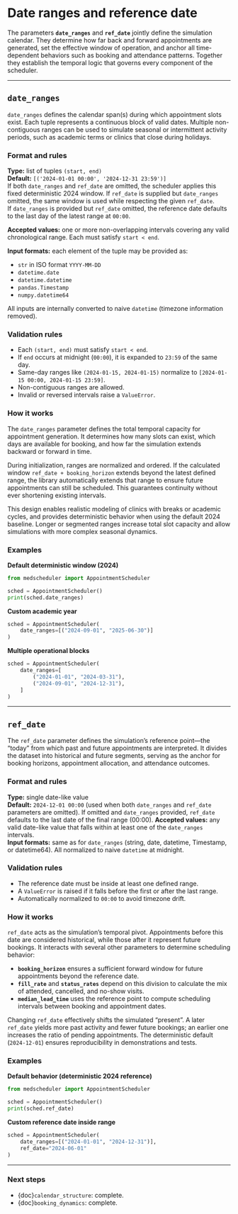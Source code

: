 # Date ranges and reference date

The parameters **`date_ranges`** and **`ref_date`** jointly define the simulation calendar. They determine how far back and forward appointments are generated, set the effective window of operation, and anchor all time-dependent behaviors such as booking and attendance patterns. Together they establish the temporal logic that governs every component of the scheduler.

---

## `date_ranges`

`date_ranges` defines the calendar span(s) during which appointment slots exist. Each tuple represents a continuous block of valid dates. Multiple non-contiguous ranges can be used to simulate seasonal or intermittent activity periods, such as academic terms or clinics that close during holidays.

### Format and rules

**Type:** list of tuples `(start, end)`  
**Default:** `[('2024-01-01 00:00', '2024-12-31 23:59')]`  
If both `date_ranges` and `ref_date` are omitted, the scheduler applies this fixed deterministic 2024 window. If `ref_date` is supplied but `date_ranges` omitted, the same window is used while respecting the given `ref_date`.  
If `date_ranges` is provided but `ref_date` omitted, the reference date defaults to the last day of the latest range at `00:00`.

**Accepted values:** one or more non-overlapping intervals covering any valid chronological range. Each must satisfy `start < end`.

**Input formats:** each element of the tuple may be provided as:  
- `str` in ISO format `YYYY-MM-DD`  
- `datetime.date`  
- `datetime.datetime`  
- `pandas.Timestamp`  
- `numpy.datetime64`  

All inputs are internally converted to naive `datetime` (timezone information removed).

### Validation rules

- Each `(start, end)` must satisfy `start < end`.  
- If `end` occurs at midnight (`00:00`), it is expanded to `23:59` of the same day.  
- Same-day ranges like `(2024-01-15, 2024-01-15)` normalize to `[2024-01-15 00:00, 2024-01-15 23:59]`.  
- Non-contiguous ranges are allowed.  
- Invalid or reversed intervals raise a `ValueError`.  

### How it works

The `date_ranges` parameter defines the total temporal capacity for appointment generation. It determines how many slots can exist, which days are available for booking, and how far the simulation extends backward or forward in time.

During initialization, ranges are normalized and ordered. If the calculated window `ref_date + booking_horizon` extends beyond the latest defined range, the library automatically extends that range to ensure future appointments can still be scheduled. This guarantees continuity without ever shortening existing intervals.

This design enables realistic modeling of clinics with breaks or academic cycles, and provides deterministic behavior when using the default 2024 baseline. Longer or segmented ranges increase total slot capacity and allow simulations with more complex seasonal dynamics.

### Examples

**Default deterministic window (2024)**
```python
from medscheduler import AppointmentScheduler

sched = AppointmentScheduler()
print(sched.date_ranges)
```

**Custom academic year**
```python
sched = AppointmentScheduler(
    date_ranges=[("2024-09-01", "2025-06-30")]
)
```

**Multiple operational blocks**
```python
sched = AppointmentScheduler(
    date_ranges=[
        ("2024-01-01", "2024-03-31"),
        ("2024-09-01", "2024-12-31"),
    ]
)
```

---

## `ref_date`

The `ref_date` parameter defines the simulation’s reference point—the “today” from which past and future appointments are interpreted. It divides the dataset into historical and future segments, serving as the anchor for booking horizons, appointment allocation, and attendance outcomes.

### Format and rules

**Type:** single date-like value  
**Default:** `2024-12-01 00:00` (used when both `date_ranges` and `ref_date` parameters are omitted).
If omitted and `date_ranges` provided, `ref_date` defaults to the last date of the final range (00:00). 
**Accepted values:** any valid date-like value that falls within at least one of the `date_ranges` intervals.  
**Input formats:** same as for `date_ranges` (string, date, datetime, Timestamp, or datetime64). All normalized to naive `datetime` at midnight.



### Validation rules

- The reference date must be inside at least one defined range.  
- A `ValueError` is raised if it falls before the first or after the last range.  
- Automatically normalized to `00:00` to avoid timezone drift.  

### How it works

`ref_date` acts as the simulation’s temporal pivot. Appointments before this date are considered historical, while those after it represent future bookings. It interacts with several other parameters to determine scheduling behavior:

- **`booking_horizon`** ensures a sufficient forward window for future appointments beyond the reference date.
- **`fill_rate`** and **`status_rates`** depend on this division to calculate the mix of attended, cancelled, and no-show visits.
- **`median_lead_time`** uses the reference point to compute scheduling intervals between booking and appointment dates.

Changing `ref_date` effectively shifts the simulated “present”. A later `ref_date` yields more past activity and fewer future bookings; an earlier one increases the ratio of pending appointments. The deterministic default (`2024-12-01`) ensures reproducibility in demonstrations and tests.

### Examples

**Default behavior (deterministic 2024 reference)**
```python
from medscheduler import AppointmentScheduler

sched = AppointmentScheduler()
print(sched.ref_date)
```

**Custom reference date inside range**
```python
sched = AppointmentScheduler(
    date_ranges=[("2024-01-01", "2024-12-31")],
    ref_date="2024-06-01"
)
```

---

### Next steps

- {doc}`calendar_structure`: complete.  
- {doc}`booking_dynamics`: complete.  


